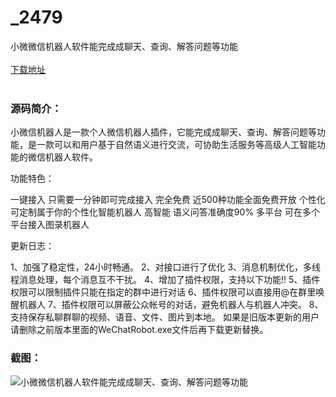 # _2479
小微微信机器人软件能完成成聊天、查询、解答问题等功能
<br/></br>
[下载地址](https://www.uuid2.com/2479.html "下载地址")
<br/></br>
<h3>源码简介：</h3>
<p>小微信机器人是一款个人微信机器人插件，它能完成成聊天、查询、解答问题等功能，是一款可以和用户基于自然语义进行交流，可协助生活服务等高级人工智能功能的微信机器人软件。<p>
<p>功能特色：<p>
<p>一键接入
只需要一分钟即可完成接入
完全免费
近500种功能全面免费开放
个性化
可定制属于你的个性化智能机器人
高智能
语义问答准确度90%
多平台
可在多个平台接入图录机器人<p>
<p>更新日志：<p>
<p>1、加强了稳定性，24小时畅通。
2、对接口进行了优化
3、消息机制优化，多线程消息处理，每个消息互不干扰。
4、增加了插件权限，支持以下功能!!
5、插件权限可以限制插件只能在指定的群中进行对话
6、插件权限可以直接用@在群里唤醒机器人
7、插件权限可以屏蔽公众帐号的对话，避免机器人与机器人冲突。
8、支持保存私聊群聊的视频、语音、文件、图片到本地。
如果是旧版本更新的用户请删除之前版本里面的WeChatRobot.exe文件后再下载更新替换。<p>
<h3>截图：</h3>
<img src="https://www.uuid2.com/wp-content/uploads/img/202108/a5ea7bc945.png" alt="小微微信机器人软件能完成成聊天、查询、解答问题等功能">
